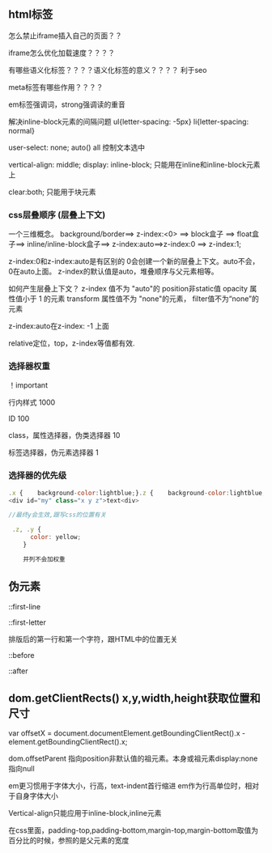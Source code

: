 ## html标签
怎么禁止iframe插入自己的页面？？


iframe怎么优化加载速度？？？？



有哪些语义化标签？？？？语义化标签的意义？？？？
利于seo


meta标签有哪些作用？？？？


em标签强调词，strong强调读的重音


解决inline-block元素的间隔问题
ul{letter-spacing: -5px}
li{letter-spacing: normal}



user-select: none; auto() all 控制文本选中


vertical-align: middle;
display: inline-block;  只能用在inline和inline-block元素上



clear:both; 只能用于块元素




### css层叠顺序  (层叠上下文)
一个三维概念。
background/border==> z-index:<0> ==> block盒子 ==> float盒子==> inline/inline-block盒子==> z-index:auto==>z-index:0 ==> z-index:1;

z-index:0和z-index:auto是有区别的
0会创建一个新的层叠上下文。auto不会，0在auto上面。
z-index的默认值是auto，堆叠顺序与父元素相等。

如何产生层叠上下文？
z-index 值不为 "auto"的 position非static值
opacity 属性值⼩于 1 的元素
transform 属性值不为 "none"的元素，
filter值不为“none”的元素



z-index:auto在z-index: -1 上面

relative定位，top，z-index等值都有效.
### 选择器权重

！important

行内样式 1000

ID  100

class，属性选择器，伪类选择器  10 

标签选择器，伪元素选择器 1 


### 选择器的优先级
```js
.x {    background-color:lightblue;}.z {    background-color:lightblue;}.y {    background-color:lightgreen;}
<div id="my" class="x y z">text<div>

//最终y会生效,跟写css的位置有关

 .z, .y {
      color: yellow;
    }

    并列不会加权重
```


## 伪元素
::first-line  

::first-letter  

排版后的第一行和第一个字符，跟HTML中的位置无关

::before  

::after


## dom.getClientRects() x,y,width,height获取位置和尺寸 


var offsetX = document.documentElement.getBoundingClientRect().x - element.getBoundingClientRect().x;


dom.offsetParent 指向position非默认值的祖元素。本身或祖元素display:none 指向null 


em更习惯用于字体大小，行高，text-indent首行缩进
em作为行高单位时，相对于自身字体大小 


Vertical-align只能应用于inline-block,inline元素 



在css里面，padding-top,padding-bottom,margin-top,margin-bottom取值为百分比的时候，参照的是父元素的宽度
